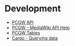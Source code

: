 # Development

- [PCGW API](https://www.pcgamingwiki.com/wiki/PCGamingWiki:API)
- [PCGW - MediaWiki API Help](https://www.pcgamingwiki.com/w/api.php)
- [PCGW Tables](https://www.pcgamingwiki.com/wiki/Special:CargoTables)
- [Cargo - Querying data](https://www.mediawiki.org/wiki/Extension:Cargo/Querying_data)